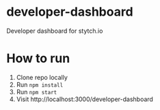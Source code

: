 # developer-dashboard
Developer dashboard for stytch.io

# How to run
1. Clone repo locally
2. Run `npm install`
3. Run `npm start`
4. Visit http://localhost:3000/developer-dashboard
